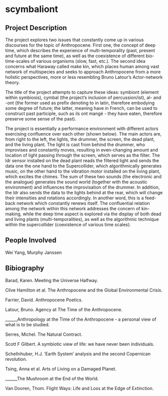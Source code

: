 # scymbaliont

Project Description
--------------------
The project explores two issues that constantly come up in various discourses for the topic of Anthropocene. First one, the concept of deep time, which describes the experience of multi-temporality (past, present and future at the same time), as well as the coexistence of different bio-time-scales of various organisms (slow, fast, etc.). The second idea concerns what Haraway called make kin, which places human among vast network of multispecies and seeks to approach Anthropocene from a more holistic perspectives, more or less resembling Bruno Latour’s Actor-network theory. 

The title of the project attempts to capture these ideas: symbiont (element within symbiosis), cymbal (the project’s inclusion of percussion/ist), al- and -ont (the former used as prefix denoting to in latin, therefore embodying some degree of future; the latter, meaning have in French, can be used to construct past participle, such as ils ont mangé - they have eaten, therefore preserve some sense of the past).

The project is essentially a performance environment with different actors exercising confluence over each other (shown below). The main actors are, from right to the left, the lights, the drummer, the screen, the dead plant, and the living plant. The light is cast from behind the drummer, who improvises and constantly moves, resulting in even-changing amount and location of light passing through the screen, which serves as the filter. The ldr sensor installed on the dead plant reads the filtered light and sends the data one the one hand to the Supercollider, which algorithmically generates music, on the other hand to the vibration motor installed on the living plant, which excites the chimes. The sum of these two sounds (the electronic and the analogue) generates the sound world (together with the acoustic environment) and influences the improvisation of the drummer. In addition, the ldr also sends the data to the lights behind at the rear, which will change their intensities and rotations accordingly. In another word, this is a feed-back network which constantly renews itself. The confluential relation among the network within this network addresses the concern of kin-making, while the deep time aspect is explored via the display of both dead and living plants (multi-temporalities), as well as the algorithmic technique within the supercollider (coexistence of various time scales). 


People Involved
----------------------
Wei Yang, Murphy Janssen
  
Bibiography 
-----------
Barad, Karen. Meeting the Universe Halfway.

Clive Hamilton et al. The Anthropocene and the Global Environmental Crisis.

Farrier, David. Anthropocene Poetics.

Latour, Bruno. Agency at The Time of the Anthropocene.

______Anthropology at the Time of the Anthropocene - a personal view of what is to be studied.

Serres, Michel. The Natural Contract.

Scott F Gilbert. A symbiotic view of life: we have never been individuals.

Schellnhuber, H.J. ‘Earth System’ analysis and the second Copernican revolution.

Tsing, Anna et al. Arts of Living on a Damaged Planet.

______The Mushroom at the End of the World.

Van Dooren, Thom. Flight Ways: Life and Loss at the Edge of Extinction. 



